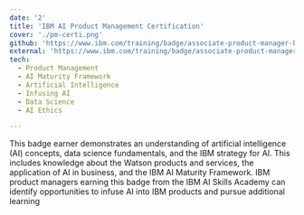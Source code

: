 ```yaml
---
date: '2'
title: 'IBM AI Product Management Certification'
cover: './pm-certi.png'
github: 'https://www.ibm.com/training/badge/associate-product-manager-bootcamp'
external: 'https://www.ibm.com/training/badge/associate-product-manager-bootcamp'
tech:
  - Product Management
  - AI Maturity Framework
  - Artificial Intelligence
  - Infusing AI
  - Data Science
  - AI Ethics

---
```

This badge earner demonstrates an understanding of artificial intelligence (AI) concepts, data science fundamentals, and the IBM strategy for AI. This includes knowledge about the Watson products and services, the application of AI in business, and the IBM AI Maturity Framework. IBM product managers earning this badge from the IBM AI Skills Academy can identify opportunities to infuse AI into IBM products and pursue additional learning